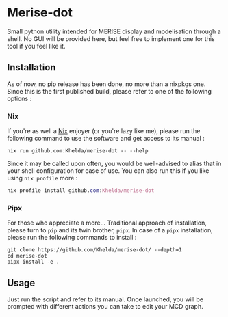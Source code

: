 # Merise-dot

Small python utility intended for MERISE display and modelisation through a shell. No GUI will be provided here, but feel free to implement one for this tool if you feel like it.

## Installation

As of now, no pip release has been done, no more than a nixpkgs one. Since this is the first published build, please refer to one of the following options :

### Nix

If you're as well a [Nix] enjoyer (or you're lazy like me), please run the following command to use the software and get access to its manual :

```shell
nix run github.com:Khelda/merise-dot -- --help
```

Since it may be called upon often, you would be well-advised to alias that in your shell configuration for ease of use. You can also run this if you like using `nix profile` more :

```nix
nix profile install github.com:Khelda/merise-dot
```

### Pipx

For those who appreciate a more... Traditional approach of installation, please turn to `pip` and its twin brother, `pipx`. In case of a `pipx` installation, please run the following commands to install :

```shell
git clone https://github.com/Khelda/merise-dot/ --depth=1
cd merise-dot
pipx install -e .
```

## Usage

Just run the script and refer to its manual. Once launched, you will be prompted with different actions you can take to edit your MCD graph.

[Nix]: https://nixos.org/
[features]: ./features/
[Gherkin]: https://cucumber.io/
